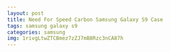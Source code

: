 ```yaml
---
layout: post
title: Need For Speed Carbon Samsung Galaxy S9 Case
tags: samsung galaxy s9
categories: samsung
img: 1rivgLtwZTCBmez7zZJ7mB8Rzc3nCA87h
---
```

